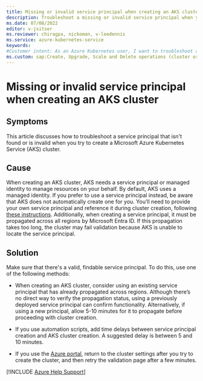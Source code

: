 ```yaml
---
title: Missing or invalid service principal when creating an AKS cluster
description: Troubleshoot a missing or invalid service principal when you try to create an Azure Kubernetes Service (AKS) cluster.
ms.date: 07/08/2022
editor: v-jsitser
ms.reviewer: chiragpa, nickoman, v-leedennis
ms.service: azure-kubernetes-service
keywords:
#Customer intent: As an Azure Kubernetes user, I want to troubleshoot a missing or invalid service principal so that I can successfully create an Azure Kubernetes Service (AKS) cluster.
ms.custom: sap:Create, Upgrade, Scale and Delete operations (cluster or nodepool)
---
```

# Missing or invalid service principal when creating an AKS cluster

## Symptoms

This article discusses how to troubleshoot a service principal that isn't found or is invalid when you try to create a Microsoft Azure Kubernetes Service (AKS) cluster.

## Cause

When creating an AKS cluster, AKS needs a service principal or managed identity to manage resources on your behalf. By default, AKS uses a managed identity. If you prefer to use a service principal instead, be aware that AKS does not automatically create one for you. You’ll need to provide your own service principal and reference it during cluster creation, following [these instructions](/azure/aks/kubernetes-service-principal). Additionally, when creating a service principal, it must be propagated across all regions by Microsoft Entra ID. If this propagation takes too long, the cluster may fail validation because AKS is unable to locate the service principal.

## Solution

Make sure that there's a valid, findable service principal. To do this, use one of the following methods:

- When creating an AKS cluster, consider using an existing service principal that has already propagated across regions. Although there’s no direct way to verify the propagation status, using a previously deployed service principal can confirm functionality. Alternatively, if using a new principal, allow 5-10 minutes for it to propagate before proceeding with cluster creation.

- If you use automation scripts, add time delays between service principal creation and AKS cluster creation. A suggested delay is between 5 and 10 minutes.

- If you use the [Azure portal](https://portal.azure.com), return to the cluster settings after you try to create the cluster, and then retry the validation page after a few minutes.

[!INCLUDE [Azure Help Support](../../../includes/azure-help-support.md)]
